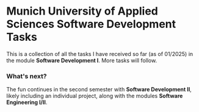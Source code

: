 # Munich University of Applied Sciences Software Development Tasks

This is a collection of all the tasks I have received so far (as of 01/2025) in the module **Software Development I**. More tasks will follow.

### What's next?
The fun continues in the second semester with **Software Development II**, likely including an individual project, along with the modules **Software Engineering I/II**.
